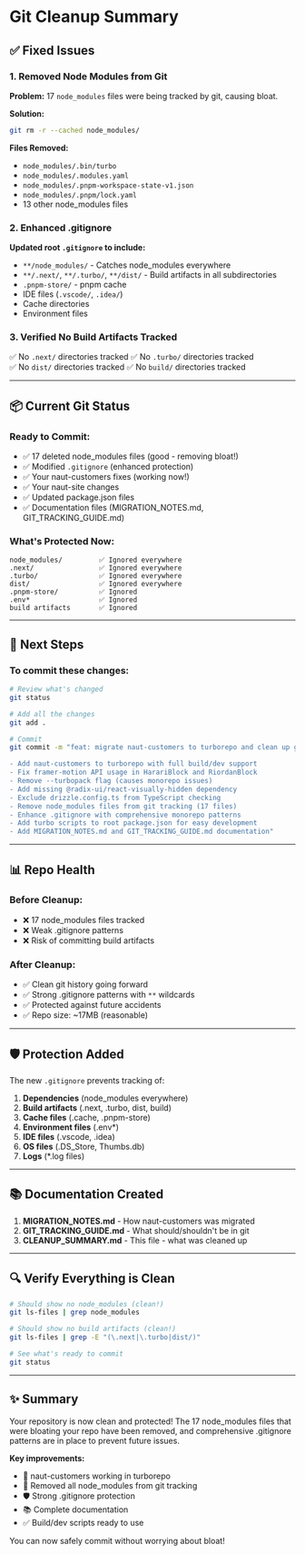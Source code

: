 # Git Cleanup Summary

## ✅ Fixed Issues

### 1. Removed Node Modules from Git
**Problem:** 17 `node_modules` files were being tracked by git, causing bloat.

**Solution:** 
```bash
git rm -r --cached node_modules/
```

**Files Removed:**
- `node_modules/.bin/turbo`
- `node_modules/.modules.yaml`
- `node_modules/.pnpm-workspace-state-v1.json`
- `node_modules/.pnpm/lock.yaml`
- 13 other node_modules files

### 2. Enhanced .gitignore
**Updated root `.gitignore` to include:**
- `**/node_modules/` - Catches node_modules everywhere
- `**/.next/`, `**/.turbo/`, `**/dist/` - Build artifacts in all subdirectories
- `.pnpm-store/` - pnpm cache
- IDE files (`.vscode/`, `.idea/`)
- Cache directories
- Environment files

### 3. Verified No Build Artifacts Tracked
✅ No `.next/` directories tracked
✅ No `.turbo/` directories tracked  
✅ No `dist/` directories tracked
✅ No `build/` directories tracked

---

## 📦 Current Git Status

### Ready to Commit:
- ✅ 17 deleted node_modules files (good - removing bloat!)
- ✅ Modified `.gitignore` (enhanced protection)
- ✅ Your naut-customers fixes (working now!)
- ✅ Your naut-site changes
- ✅ Updated package.json files
- ✅ Documentation files (MIGRATION_NOTES.md, GIT_TRACKING_GUIDE.md)

### What's Protected Now:
```
node_modules/         ✅ Ignored everywhere
.next/                ✅ Ignored everywhere  
.turbo/               ✅ Ignored everywhere
dist/                 ✅ Ignored everywhere
.pnpm-store/          ✅ Ignored
.env*                 ✅ Ignored
build artifacts       ✅ Ignored
```

---

## 🎯 Next Steps

### To commit these changes:
```bash
# Review what's changed
git status

# Add all the changes
git add .

# Commit
git commit -m "feat: migrate naut-customers to turborepo and clean up git tracking

- Add naut-customers to turborepo with full build/dev support
- Fix framer-motion API usage in HarariBlock and RiordanBlock
- Remove --turbopack flag (causes monorepo issues)
- Add missing @radix-ui/react-visually-hidden dependency
- Exclude drizzle.config.ts from TypeScript checking
- Remove node_modules files from git tracking (17 files)
- Enhance .gitignore with comprehensive monorepo patterns
- Add turbo scripts to root package.json for easy development
- Add MIGRATION_NOTES.md and GIT_TRACKING_GUIDE.md documentation"
```

---

## 📊 Repo Health

### Before Cleanup:
- ❌ 17 node_modules files tracked
- ❌ Weak .gitignore patterns
- ❌ Risk of committing build artifacts

### After Cleanup:
- ✅ Clean git history going forward
- ✅ Strong .gitignore patterns with `**` wildcards
- ✅ Protected against future accidents
- ✅ Repo size: ~17MB (reasonable)

---

## 🛡️ Protection Added

The new `.gitignore` prevents tracking of:

1. **Dependencies** (node_modules everywhere)
2. **Build artifacts** (.next, .turbo, dist, build)
3. **Cache files** (.cache, .pnpm-store)
4. **Environment files** (.env*)
5. **IDE files** (.vscode, .idea)
6. **OS files** (.DS_Store, Thumbs.db)
7. **Logs** (*.log files)

---

## 📚 Documentation Created

1. **MIGRATION_NOTES.md** - How naut-customers was migrated
2. **GIT_TRACKING_GUIDE.md** - What should/shouldn't be in git
3. **CLEANUP_SUMMARY.md** - This file - what was cleaned up

---

## 🔍 Verify Everything is Clean

```bash
# Should show no node_modules (clean!)
git ls-files | grep node_modules

# Should show no build artifacts (clean!)
git ls-files | grep -E "(\.next|\.turbo|dist/)"

# See what's ready to commit
git status
```

---

## ✨ Summary

Your repository is now clean and protected! The 17 node_modules files that were bloating your repo have been removed, and comprehensive .gitignore patterns are in place to prevent future issues.

**Key improvements:**
- 🎯 naut-customers working in turborepo
- 🧹 Removed all node_modules from git tracking  
- 🛡️ Strong .gitignore protection
- 📚 Complete documentation
- ✅ Build/dev scripts ready to use

You can now safely commit without worrying about bloat!

